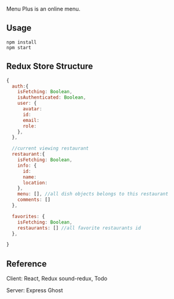 Menu Plus is an online menu.


## Usage
```
npm install
npm start
```

## Redux Store Structure
```javascript
{
  auth:{
    isFetching: Boolean,
    isAuthenticated: Boolean,
    user: {
      avatar:
      id:
      email:
      role:
    },
  },

  //current viewing restaurant
  restaurant:{
    isFetching: Boolean,
    info: {
      id:
      name:
      location:
    },
    menu: [], //all dish objects belongs to this restaurant
    comments: []
  },

  favorites: {
    isFetching: Boolean,
    restaurants: [] //all favorite restaurants id
  },

}
```



## Reference
Client: React, Redux
sound-redux, Todo

Server: Express
Ghost
